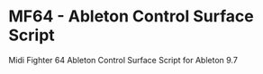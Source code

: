 # MF64 - Ableton Control Surface Script
Midi Fighter 64 Ableton Control Surface Script for Ableton 9.7
